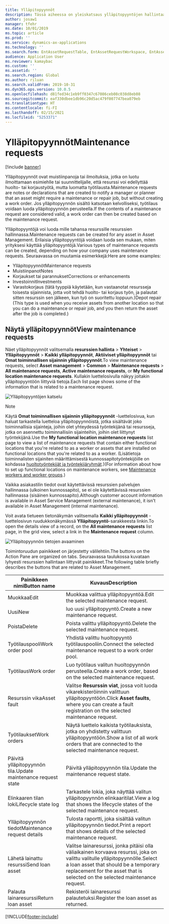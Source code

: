 ```yaml
---
title: Ylläpitopyynnöt
description: Tässä aiheessa on yleiskatsaus ylläpitopyyntöjen hallintaan resurssien hallinnassa.
author: josaw1
manager: tfehr
ms.date: 10/01/2019
ms.topic: article
ms.prod: ''
ms.service: dynamics-ax-applications
ms.technology: ''
ms.search.form: EntAssetRequestTable, EntAssetRequestWorkspace, EntAssetRequestActivePart, EntAssetRequestWorkOrderActive, EntAssetRequestType, EntAssetRequestTableCreateWO, EntAssetRequestTableLookup, EntAssetRequestTableActivePart, EntAssetMobileRequestDetails
audience: Application User
ms.reviewer: kamaybac
ms.custom: ''
ms.assetid: ''
ms.search.region: Global
ms.author: riluan
ms.search.validFrom: 2019-10-31
ms.dyn365.ops.version: 10.0.5
ms.openlocfilehash: d81fed34c1eb9ff0347c67086ceb08c038d8eb08
ms.sourcegitcommit: eaf330dbee1db96c20d5ac479f007747bea079eb
ms.translationtype: HT
ms.contentlocale: fi-FI
ms.lasthandoff: 02/15/2021
ms.locfileid: "5253371"
---
```

# <a name="maintenance-requests"></a><span data-ttu-id="e2fe6-103">Ylläpitopyynnöt</span><span class="sxs-lookup"><span data-stu-id="e2fe6-103">Maintenance requests</span></span>

[!include [banner](../../includes/banner.md)]

 

<span data-ttu-id="e2fe6-104">Ylläpitopyynnöt ovat muistiinpanoja tai ilmoituksia, jotka on luotu ilmoittamaan esimiehlle tai suunnittelijalle, että resurssi voi edellyttää huolto- tai korjaustyötä, mutta luomatta työtilausta.</span><span class="sxs-lookup"><span data-stu-id="e2fe6-104">Maintenance requests are notes or declarations that are created to notify a manager or planner that an asset might require a maintenance or repair job, but without creating a work order.</span></span> <span data-ttu-id="e2fe6-105">Jos ylläpitopyynnön sisältö katsotaan kelvolliseksi, työtilaus voidaan luoda ylläpitopyynnön perusteella.</span><span class="sxs-lookup"><span data-stu-id="e2fe6-105">If the contents of a maintenance request are considered valid, a work order can then be created based on the maintenance request.</span></span>

<span data-ttu-id="e2fe6-106">Ylläpitopyyntöjä voi luoda mille tahansa resurssille resurssien hallinnassa.</span><span class="sxs-lookup"><span data-stu-id="e2fe6-106">Maintenance requests can be created for any asset in Asset Management.</span></span> <span data-ttu-id="e2fe6-107">Erilaisia ylläpitopyyntöjä voidaan luoda sen mukaan, miten yrityksesi käyttää ylläpitopyyntöjä.</span><span class="sxs-lookup"><span data-stu-id="e2fe6-107">Various types of maintenance requests can be created, depending on how your company uses maintenance requests.</span></span> <span data-ttu-id="e2fe6-108">Seuraavassa on muutamia esimerkkejä:</span><span class="sxs-lookup"><span data-stu-id="e2fe6-108">Here are some examples:</span></span>

- <span data-ttu-id="e2fe6-109">Ylläpitopyynnöt</span><span class="sxs-lookup"><span data-stu-id="e2fe6-109">Maintenance requests</span></span>
- <span data-ttu-id="e2fe6-110">Muistiinpanot</span><span class="sxs-lookup"><span data-stu-id="e2fe6-110">Notes</span></span>
- <span data-ttu-id="e2fe6-111">Korjaukset tai parannukset</span><span class="sxs-lookup"><span data-stu-id="e2fe6-111">Corrections or enhancements</span></span>
- <span data-ttu-id="e2fe6-112">Investoinnit</span><span class="sxs-lookup"><span data-stu-id="e2fe6-112">Investments</span></span>
- <span data-ttu-id="e2fe6-113">Varastokorjaus (tätä tyyppiä käytetään, kun vastaanotat resursseja toisesta sijainnista, jotta voit tehdä huolto- tai korjaus työn, ja palautat sitten resurssin sen jälkeen, kun työ on suoritettu loppuun.)</span><span class="sxs-lookup"><span data-stu-id="e2fe6-113">Depot repair (This type is used when you receive assets from another location so that you can do a maintenance or repair job, and you then return the asset after the job is completed.)</span></span>

## <a name="view-maintenance-requests"></a><span data-ttu-id="e2fe6-114">Näytä ylläpitopyynnöt</span><span class="sxs-lookup"><span data-stu-id="e2fe6-114">View maintenance requests</span></span>

<span data-ttu-id="e2fe6-115">Näet ylläpitopyynnöt valitsemalla **resurssien hallinta** \> **Yhteiset** \> **Ylläpitopyynnöt** \> **Kaikki ylläpitopyynnöt**, **Aktiiviset ylläpitopyynnöt** tai **Omat toiminnallisen sijainnin ylläpitopyynnöt**.</span><span class="sxs-lookup"><span data-stu-id="e2fe6-115">To view maintenance requests, select **Asset management** \> **Common** \> **Maintenance requests** \> **All maintenance requests**, **Active maintenance requests**, or **My functional location maintenance requests**.</span></span> <span data-ttu-id="e2fe6-116">Kullakin luettelosivulla näkyy joitakin ylläpitopyyntöön liittyviä tietoja.</span><span class="sxs-lookup"><span data-stu-id="e2fe6-116">Each list page shows some of the information that is related to a maintenance request.</span></span>

![Ylläpitopyyntöjen katselu](media/01-manage-maintenance-requests.png)

> [!NOTE]
> <span data-ttu-id="e2fe6-118">Käytä **Omat toiminnallisen sijainnin ylläpitopyynnöt** -luettelosivua, kun haluat tarkastella luetteloa ylläpitopyynnöistä, jotka sisältävät joko toiminnallisia sijainteja, joihin olet yhteydessä työntekijänä tai resursseja, jotka on asennettu toiminnallisiin sijainteihin, joihin olet liittynyt työntekijänä.</span><span class="sxs-lookup"><span data-stu-id="e2fe6-118">Use the **My functional location maintenance requests** list page to view a list of maintenance requests that contain either functional locations that you're related to as a worker or assets that are installed on functional locations that you're related to as a worker.</span></span> <span data-ttu-id="e2fe6-119">(Lisätietoja toiminnalisten sijainiten määrittämisestä kunnossapitotyöntekijöille on kohdassa [huoltotyöntekijät ja työntekijäryhmät](../setup-for-objects/workers-and-worker-groups.md).)</span><span class="sxs-lookup"><span data-stu-id="e2fe6-119">(For information about how to set up functional locations on maintenance workers, see [Maintenance workers and worker groups](../setup-for-objects/workers-and-worker-groups.md).)</span></span>
> 
> <span data-ttu-id="e2fe6-120">Vaikka asiakastilin tiedot ovat käytettävissä resurssien palvelujen hallinnassa (ulkoinen kunnossapito), se ei ole käytettävissä resurssien hallinnassa (sisäinen kunnossapito).</span><span class="sxs-lookup"><span data-stu-id="e2fe6-120">Although customer account information is available in Asset Service Management (external maintenance), it isn't available in Asset Management (internal maintenance).</span></span>

<span data-ttu-id="e2fe6-121">Voit avata tietueen tietonäkymän valitsemalla **Kaikki ylläpitopyynnöt** -luettelosivun ruudukkonäkymässä **Ylläpitopyyntö**-sarakkeesta linkin.</span><span class="sxs-lookup"><span data-stu-id="e2fe6-121">To open the details view of a record, on the **All maintenance requests** list page, in the grid view, select a link in the **Maintenance request** column.</span></span>

![Ylläpitopyynnön tietojen avaaminen](media/02-manage-maintenance-requests.png)

<span data-ttu-id="e2fe6-123">Toimintoruudun painikkeet on järjestetty välilehtiin.</span><span class="sxs-lookup"><span data-stu-id="e2fe6-123">The buttons on the Action Pane are organized on tabs.</span></span> <span data-ttu-id="e2fe6-124">Seuraavassa taulukossa kuvataan lyhyesti resurssien hallintaan liittyvät painikkeet.</span><span class="sxs-lookup"><span data-stu-id="e2fe6-124">The following table briefly describes the buttons that are related to Asset Management.</span></span>

| <span data-ttu-id="e2fe6-125">Painikkeen nimi</span><span class="sxs-lookup"><span data-stu-id="e2fe6-125">Button name</span></span>                      | <span data-ttu-id="e2fe6-126">Kuvaus</span><span class="sxs-lookup"><span data-stu-id="e2fe6-126">Description</span></span> |
|----------------------------------|-------------|
| <span data-ttu-id="e2fe6-127">Muokkaa</span><span class="sxs-lookup"><span data-stu-id="e2fe6-127">Edit</span></span>                             | <span data-ttu-id="e2fe6-128">Muokkaa valittua ylläpitopyyntöä.</span><span class="sxs-lookup"><span data-stu-id="e2fe6-128">Edit the selected maintenance request.</span></span> |
| <span data-ttu-id="e2fe6-129">Uusi</span><span class="sxs-lookup"><span data-stu-id="e2fe6-129">New</span></span>                              | <span data-ttu-id="e2fe6-130">luo uusi ylläpitopyyntö.</span><span class="sxs-lookup"><span data-stu-id="e2fe6-130">Create a new maintenance request.</span></span> |
| <span data-ttu-id="e2fe6-131">Poista</span><span class="sxs-lookup"><span data-stu-id="e2fe6-131">Delete</span></span>                           | <span data-ttu-id="e2fe6-132">Poista valittu ylläpitopyyntö.</span><span class="sxs-lookup"><span data-stu-id="e2fe6-132">Delete the selected maintenance request.</span></span> |
| <span data-ttu-id="e2fe6-133">Työtilauspooli</span><span class="sxs-lookup"><span data-stu-id="e2fe6-133">Work order pool</span></span>                  | <span data-ttu-id="e2fe6-134">Yhdistä valittu huoltopyyntö työtilauspooliin.</span><span class="sxs-lookup"><span data-stu-id="e2fe6-134">Connect the selected maintenance request to a work order pool.</span></span> |
| <span data-ttu-id="e2fe6-135">Työtilaus</span><span class="sxs-lookup"><span data-stu-id="e2fe6-135">Work order</span></span>                       | <span data-ttu-id="e2fe6-136">Luo työtilaus valitun huoltopyynnön perusteella.</span><span class="sxs-lookup"><span data-stu-id="e2fe6-136">Create a work order, based on the selected maintenance request.</span></span> |
| <span data-ttu-id="e2fe6-137">Resurssin vika</span><span class="sxs-lookup"><span data-stu-id="e2fe6-137">Asset fault</span></span>                      | <span data-ttu-id="e2fe6-138">Valitse **Resurssin viat**, jossa voit luoda vikarekisteröinnin valittuun ylläpitopyyntöön.</span><span class="sxs-lookup"><span data-stu-id="e2fe6-138">Click **Asset faults**, where you can create a fault registration on the selected maintenance request.</span></span> |
| <span data-ttu-id="e2fe6-139">Työtilaukset</span><span class="sxs-lookup"><span data-stu-id="e2fe6-139">Work orders</span></span>                      | <span data-ttu-id="e2fe6-140">Näytä luettelo kaikista työtilauksista, jotka on yhdistetty valittuun ylläpitopyyntöön.</span><span class="sxs-lookup"><span data-stu-id="e2fe6-140">Show a list of all work orders that are connected to the selected maintenance request.</span></span> |
| <span data-ttu-id="e2fe6-141">Päivitä ylläpitopyynnön tila.</span><span class="sxs-lookup"><span data-stu-id="e2fe6-141">Update maintenance request state</span></span> | <span data-ttu-id="e2fe6-142">Päivitä ylläpitopyynnön tila.</span><span class="sxs-lookup"><span data-stu-id="e2fe6-142">Update the maintenance request state.</span></span> |
| <span data-ttu-id="e2fe6-143">Elinkaaren tilan loki</span><span class="sxs-lookup"><span data-stu-id="e2fe6-143">Lifecycle state log</span></span>              | <span data-ttu-id="e2fe6-144">Tarkastele lokia, joka näyttää valitun ylläpitopyynnön elinkaaritilat.</span><span class="sxs-lookup"><span data-stu-id="e2fe6-144">View a log that shows the lifecycle states of the selected maintenance request.</span></span> |
| <span data-ttu-id="e2fe6-145">Ylläpitopyynnön tiedot</span><span class="sxs-lookup"><span data-stu-id="e2fe6-145">Maintenance request details</span></span>      | <span data-ttu-id="e2fe6-146">Tulosta raportti, joka sisältää valitun ylläpitopyynnön tiedot.</span><span class="sxs-lookup"><span data-stu-id="e2fe6-146">Print a report that shows details of the selected maintenance request.</span></span> |
| <span data-ttu-id="e2fe6-147">Lähetä lainattu resurssi</span><span class="sxs-lookup"><span data-stu-id="e2fe6-147">Send loan asset</span></span>                  | <span data-ttu-id="e2fe6-148">Valitse lainaresurssi, jonka pitäisi olla väliaikainen korvaava resurssi, joka on valittu valitulle ylläpitopyynnölle.</span><span class="sxs-lookup"><span data-stu-id="e2fe6-148">Select a loan asset that should be a temporary replacement for the asset that is selected on the selected maintenance request.</span></span> |
| <span data-ttu-id="e2fe6-149">Palauta lainaresurssi</span><span class="sxs-lookup"><span data-stu-id="e2fe6-149">Return loan asset</span></span>                | <span data-ttu-id="e2fe6-150">Rekisteröi lainaresurssi palautetuksi.</span><span class="sxs-lookup"><span data-stu-id="e2fe6-150">Register the loan asset as returned.</span></span> |



[!INCLUDE[footer-include](../../../includes/footer-banner.md)]
